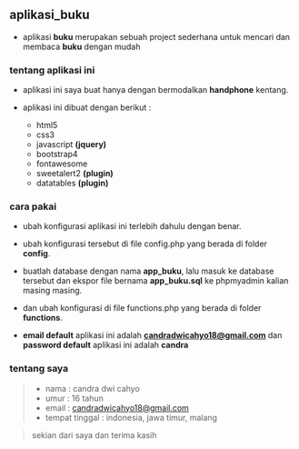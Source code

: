 ## aplikasi_buku

* aplikasi **buku** merupakan sebuah project sederhana untuk mencari dan membaca **buku** dengan mudah

### tentang aplikasi ini

* aplikasi ini saya buat hanya dengan bermodalkan **handphone** kentang.

* aplikasi ini dibuat dengan berikut :
  * html5
  * css3
  * javascript **(jquery)**
  * bootstrap4
  * fontawesome
  * sweetalert2 **(plugin)**
  * datatables **(plugin)**

### cara pakai

* ubah konfigurasi aplikasi ini terlebih dahulu dengan benar.

* ubah konfigurasi tersebut di file config.php yang berada di folder **config**.

* buatlah database dengan nama **app_buku**, lalu masuk ke database tersebut dan ekspor file bernama **app_buku.sql** ke phpmyadmin kalian masing masing.

* dan ubah konfigurasi di file functions.php yang berada di folder **functions**.

* **email default** aplikasi ini adalah **candradwicahyo18@gmail.com** dan **password default** aplikasi ini adalah **candra**

### tentang saya

> * nama : candra dwi cahyo
> * umur : 16 tahun
> * email : candradwicahyo18@gmail.com
> * tempat tinggal : indonesia, jawa timur, malang


> sekian dari saya dan terima kasih
